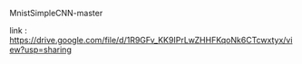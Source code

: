 MnistSimpleCNN-master

link : https://drive.google.com/file/d/1R9GFv_KK9IPrLwZHHFKqoNk6CTcwxtyx/view?usp=sharing
